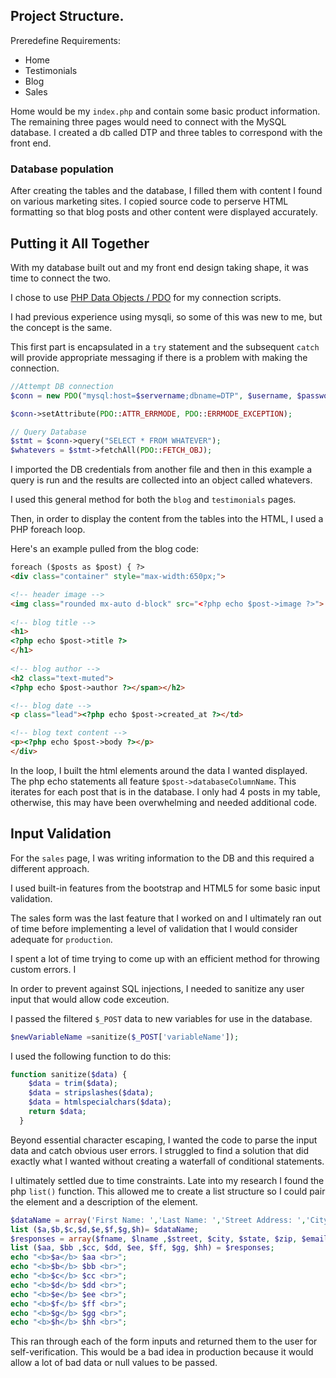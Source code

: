 ## Project Structure.
Preredefine Requirements:

* Home
* Testimonials
* Blog
* Sales

Home would be my `index.php` and contain some basic product information. The remaining three pages would need to connect with the MySQL database.
 I created a db called DTP and three tables to correspond with the front end.

 ### Database population

After creating the tables and the database, I filled them with content I found on various marketing sites. I copied source code to perserve HTML formatting so that blog posts and other content were displayed accurately.

## Putting it All Together
With my database built out and my front end design taking shape, it was time to connect the two.

I chose to use  [PHP Data Objects / PDO](https://www.php.net/manual/en/book.pdo.php) for my connection scripts. 

I had previous experience using mysqli, so some of this was new to me, but the concept is the same.

This first part is encapsulated in a `try` statement and the subsequent `catch` will provide appropriate messaging if there is a problem with making the connection. 

```PHP
//Attempt DB connection
$conn = new PDO("mysql:host=$servername;dbname=DTP", $username, $password);

$conn->setAttribute(PDO::ATTR_ERRMODE, PDO::ERRMODE_EXCEPTION);

// Query Database
$stmt = $conn->query("SELECT * FROM WHATEVER");
$whatevers = $stmt->fetchAll(PDO::FETCH_OBJ);
```

I imported the DB credentials from another file and then in this example a query is run and the results are collected into an object called whatevers.

I used this general method for both the `blog` and `testimonials` pages.

Then, in order to display the content from the tables into the HTML, I used a PHP foreach loop. 

Here's an example pulled from the blog code:
```HTML
foreach ($posts as $post) { ?>
<div class="container" style="max-width:650px;">

<!-- header image -->
<img class="rounded mx-auto d-block" src="<?php echo $post->image ?>">
       
<!-- blog title -->
<h1>
<?php echo $post->title ?> 
</h1>
        
<!-- blog author -->
<h2 class="text-muted">
<?php echo $post->author ?></span></h2>

<!-- blog date -->
<p class="lead"><?php echo $post->created_at ?></td>

<!-- blog text content -->
<p><?php echo $post->body ?></p>
</div>
```

In the loop, I built the html elements around the data I wanted displayed. The php echo statements all feature `$post->databaseColumnName`. This iterates for each post that is in the database. I only had 4 posts in my table, otherwise, this may have been overwhelming and needed additional code.

## Input Validation
For the `sales` page, I was writing information to the DB and this required a different approach. 

I used built-in features from the bootstrap and HTML5 for some basic input validation. 

The sales form was the last feature that I worked on and I ultimately ran out of time before implementing a level of validation that I would consider adequate for `production`. 

I spent a lot of time trying to come up with an efficient method for throwing custom errors. I

In order to prevent against SQL injections, I needed to sanitize any user input that would allow code exceution. 

I passed the filtered `$_POST` data to new variables for use in the database.

```PHP
$newVariableName =sanitize($_POST['variableName']);
```

I used the following function to do this:
```PHP
function sanitize($data) {
    $data = trim($data);
    $data = stripslashes($data);
    $data = htmlspecialchars($data);
    return $data;
  }
  ```

Beyond essential character escaping, I wanted the code to parse the input data and catch obvious user errors. I struggled to find a solution that did exactly what I wanted without creating a waterfall of conditional statements.

I ultimately settled due to time constraints. Late into my research I found the php `list()` function. This allowed me to create a list structure so I could pair the element and a description of the element. 

```PHP
$dataName = array('First Name: ','Last Name: ','Street Address: ','City: ','State: ','Zip: ','E-Mail: ','Number of Stairs: ');
list ($a,$b,$c,$d,$e,$f,$g,$h)= $dataName;
$responses = array($fname, $lname ,$street, $city, $state, $zip, $email, $stairs);
list ($aa, $bb ,$cc, $dd, $ee, $ff, $gg, $hh) = $responses;
echo "<b>$a</b> $aa <br>";
echo "<b>$b</b> $bb <br>";
echo "<b>$c</b> $cc <br>";
echo "<b>$d</b> $dd <br>";
echo "<b>$e</b> $ee <br>";
echo "<b>$f</b> $ff <br>";
echo "<b>$g</b> $gg <br>";
echo "<b>$h</b> $hh <br>";
```

This ran through each of the form inputs and returned them to the user for self-verification. This would be a bad idea in production because it would allow a lot of bad data or null values to be passed. 
